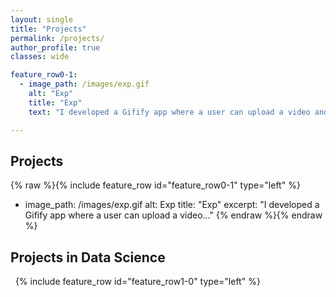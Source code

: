 ```yaml
---
layout: single
title: "Projects"
permalink: /projects/
author_profile: true
classes: wide

feature_row0-1:
  - image_path: /images/exp.gif
    alt: "Exp"
    title: "Exp"
    text: "I developed a Gifify app where a user can upload a video and get it processed into a gif. This is a Flask app deployed to AWS EC2 instance. The user login data is saved into DynamoDB, while the users' uploaded videos and resulting gifs are stored on S3 buckets. The video processing is implemented through a Lambda function (deployed via Docker to ECS)."

---
```


## Projects

{% raw %}{% include feature_row id="feature_row0-1" type="left" %}

- image_path: /images/exp.gif
  alt: Exp 
  title: "Exp"
  excerpt: "I developed a Gifify app where a user can upload a video..."
{% endraw %}{% endraw %}


## Projects in Data Science

&nbsp;
<a name="Signal-Processing">
{% include feature_row id="feature_row1-0" type="left" %}



